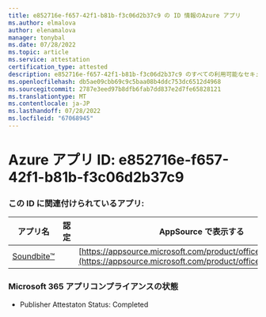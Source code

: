 ```yaml
---
title: e852716e-f657-42f1-b81b-f3c06d2b37c9 の ID 情報のAzure アプリ
ms.author: elmalova
author: elenamalova
manager: tonybal
ms.date: 07/28/2022
ms.topic: article
ms.service: attestation
certification_type: attested
description: e852716e-f657-42f1-b81b-f3c06d2b37c9 のすべての利用可能なセキュリティとコンプライアンス情報。
ms.openlocfilehash: db5ae09cbb69c9c5baa08b4ddc753dc6512d4968
ms.sourcegitcommit: 2787e3eed97b8dfb6fab7dd837e2d7fe65828121
ms.translationtype: MT
ms.contentlocale: ja-JP
ms.lasthandoff: 07/28/2022
ms.locfileid: "67068945"
---
```

# <a name="azure-app-id-e852716e-f657-42f1-b81b-f3c06d2b37c9"></a>Azure アプリ ID: e852716e-f657-42f1-b81b-f3c06d2b37c9


### <a name="apps-associated-with-this-id"></a>この ID に関連付けられているアプリ:
| **アプリ名** | **認定** | **AppSource で表示する** |
|--------------|---------------|-----------------------|
| [Soundbite&#8482;](../forward/WA200004384.md) |  | [https://appsource.microsoft.com/product/office/WA200004384](https://appsource.microsoft.com/product/office/WA200004384) |

### <a name="microsoft-365-app-compliance-status"></a>Microsoft 365 アプリコンプライアンスの状態
- Publisher Attestaton Status: Completed
